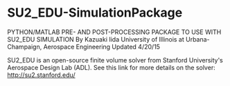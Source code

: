 # SU2_EDU-SimulationPackage
PYTHON/MATLAB PRE- AND POST-PROCESSING PACKAGE TO USE WITH SU2_EDU SIMULATION
By Kazuaki Iida 
University of Illinois at Urbana-Champaign, Aerospace Engineering
Updated 4/20/15

SU2_EDU is an open-source finite volume solver from Stanford University's Aerospace Design Lab (ADL). See this link for more details on the solver: http://su2.stanford.edu/

